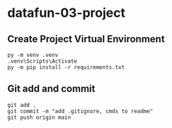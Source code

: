 
# datafun-03-project
## Create Project Virtual Environment
```shell
py -m venv .venv
.venv\Scripts\Activate
py -m pip install -r requirements.txt
```
## Git add and commit

```shell
git add .
git commit -m "add .gitignore, cmds to readme"
git push origin main
```